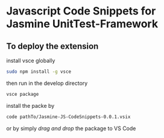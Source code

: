 # Javascript Code Snippets for Jasmine UnitTest-Framework

## To deploy the extension

install vsce globally  

```bash
sudo npm install -g vsce
```

then run in the develop directory  

```bash
vsce package
```

install the packe by  

```bash
code pathTo/Jasmine-JS-CodeSnippets-0.0.1.vsix
```

or by simply _drag and drop_ the package to VS Code
